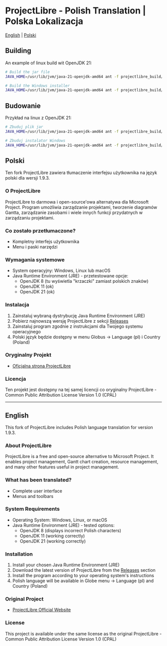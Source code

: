 # ProjectLibre - Polish Translation | Polska Lokalizacja

[English](#english) | [Polski](#polski)

## Building

An example of linux build wit OpenJDK 21:

```bash
# Build the jar file
JAVA_HOME=/usr/lib/jvm/java-21-openjdk-amd64 ant -f projectlibre_build/build.xml

# Build the Windows installer
JAVA_HOME=/usr/lib/jvm/java-21-openjdk-amd64 ant -f projectlibre_build/build.xml windows-setup
```

## Budowanie

Przykład na linux z OpenJDK 21:

```bash
# Zbuduj plik jar
JAVA_HOME=/usr/lib/jvm/java-21-openjdk-amd64 ant -f projectlibre_build/build.xml

# Zbuduj instalator Windows
JAVA_HOME=/usr/lib/jvm/java-21-openjdk-amd64 ant -f projectlibre_build/build.xml windows-setup
```

## Polski

Ten fork ProjectLibre zawiera tłumaczenie interfejsu użytkownika na język polski dla wersji 1.9.3.

### O ProjectLibre

ProjectLibre to darmowa i open-source'owa alternatywa dla Microsoft Project. Program umożliwia zarządzanie projektami, tworzenie diagramów Gantta, zarządzanie zasobami i wiele innych funkcji przydatnych w zarządzaniu projektami.

### Co zostało przetłumaczone?

- Kompletny interfejs użytkownika
- Menu i paski narzędzi

### Wymagania systemowe

- System operacyjny: Windows, Linux lub macOS
- Java Runtime Environment (JRE) - przetestowane opcje:
  - OpenJDK 8 (tu wyświetla "krzaczki" zamiast polskich znaków)
  - OpenJDK 11 (ok)
  - OpenJDK 21 (ok)

### Instalacja

1. Zainstaluj wybraną dystrybucję Java Runtime Environment (JRE)
2. Pobierz najnowszą wersję ProjectLibre z sekcji [Releases](../../releases)
3. Zainstaluj program zgodnie z instrukcjami dla Twojego systemu operacyjnego
4. Polski język będzie dostępny w menu Globus -> Language (pl) i Country (Poland)

### Oryginalny Projekt

- [Oficjalna strona ProjectLibre](https://www.projectlibre.com/)

### Licencja

Ten projekt jest dostępny na tej samej licencji co oryginalny ProjectLibre - Common Public Attribution License Version 1.0 (CPAL)

---

## English

This fork of ProjectLibre includes Polish language translation for version 1.9.3.

### About ProjectLibre

ProjectLibre is a free and open-source alternative to Microsoft Project. It enables project management, Gantt chart creation, resource management, and many other features useful in project management.

### What has been translated?

- Complete user interface
- Menus and toolbars

### System Requirements

- Operating System: Windows, Linux, or macOS
- Java Runtime Environment (JRE) - tested options:
  - OpenJDK 8 (displays incorrect Polish characters)
  - OpenJDK 11 (working correctly)
  - OpenJDK 21 (working correctly)

### Installation

1. Install your chosen Java Runtime Environment (JRE)
2. Download the latest version of ProjectLibre from the [Releases](../../releases) section
3. Install the program according to your operating system's instructions
4. Polish language will be available in Globe menu -> Language (pl) and Country (Poland)

### Original Project

- [ProjectLibre Official Website](https://www.projectlibre.com/)

### License

This project is available under the same license as the original ProjectLibre - Common Public Attribution License Version 1.0 (CPAL)
